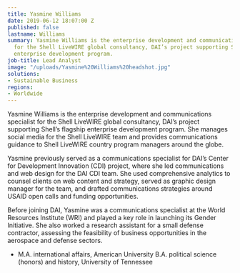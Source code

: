 ```yaml
---
title: Yasmine Williams
date: 2019-06-12 18:07:00 Z
published: false
lastname: Williams
summary: Yasmine Williams is the enterprise development and communications specialist
  for the Shell LiveWIRE global consultancy, DAI’s project supporting Shell’s flagship
  enterprise development program.
job-title: Lead Analyst
image: "/uploads/Yasmine%20Williams%20headshot.jpg"
solutions:
- Sustainable Business
regions:
- Worldwide
---
```


Yasmine Williams is the enterprise development and communications specialist for the Shell LiveWIRE global consultancy, DAI’s project supporting Shell’s flagship enterprise development program. She manages social media for the Shell LiveWIRE team and provides communications guidance to Shell LiveWIRE country program managers around the globe. 

Yasmine previously served as a communications specialist for DAI’s Center for Development Innovation (CDI) project, where she led communications and web design for the DAI CDI team. She used comprehensive analytics to counsel clients on web content and strategy, served as graphic design manager for the team, and drafted communications strategies around USAID open calls and funding opportunities. 

Before joining DAI, Yasmine was a communications specialist at the World Resources Institute (WRI) and played a key role in launching its Gender Initiative. She also worked a research assistant for a small defense contractor, assessing the feasibility of business opportunities in the aerospace and defense sectors. 

* M.A. international affairs, American University
B.A. political science (honors) and history, University of Tennessee